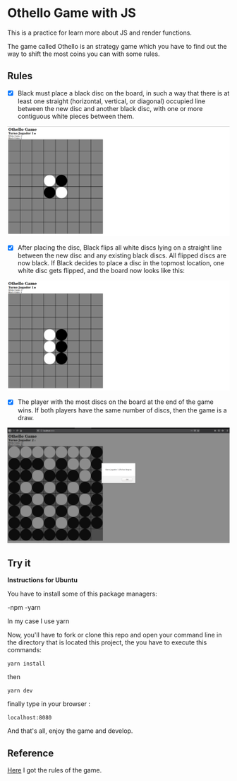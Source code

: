 # Othello Game with JS 


This is a practice for learn more about JS and render functions. 

The game called Othello is an strategy game which you have to find out the way to shift the most coins you can with some rules.

## Rules
- [x] Black must place a black disc on the board, in such a way that there is at least one straight (horizontal, vertical, or diagonal) occupied line between the new disc and another black disc, with one or more contiguous white pieces between them. 

![alt initial](https://github.com/RobertoFigueroa/Othello-Game-with-JS/blob/master/src/img/initialBoard.png)

- [x] After placing the disc, Black flips all white discs lying on a straight line between the new disc and any existing black discs. All flipped discs are now black. If Black decides to place a disc in the topmost location, one white disc gets flipped, and the board now looks like this:

![alt movement](https://github.com/RobertoFigueroa/Othello-Game-with-JS/blob/master/src/img/movement1.png)

- [x] The player with the most discs on the board at the end of the game wins. If both players have the same number of discs, then the game is a draw. 

![alt winner](https://github.com/RobertoFigueroa/Othello-Game-with-JS/blob/master/src/img/Winner.png)


## Try it 
**Instructions for Ubuntu**

You have to install some of this package managers:

-npm
-yarn

In my case I use yarn

Now, you'll have to fork or clone this repo and open your command line in the directory that is located this project, the you have to execute this commands:

```
yarn install  
```

then

```
yarn dev  
```

finally type in your browser :

```
localhost:8080
```

And that's all, enjoy the game and develop.

## Reference

[Here](https://www.eothello.com/) I got the rules of the game.


